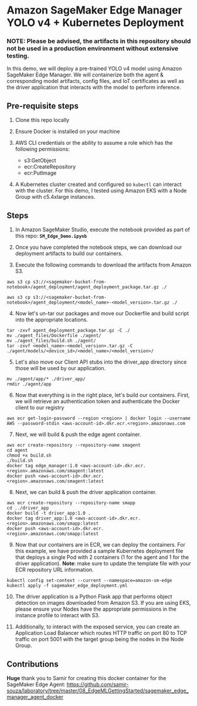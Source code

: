 # Amazon SageMaker Edge Manager YOLO v4 + Kubernetes Deployment

### **NOTE**: Please be advised, the artifacts in this repository should not be used in a production environment without extensive testing.

In this demo, we will deploy a pre-trained YOLO v4 model using Amazon SageMaker Edge Manager. We will containerize both the agent & corresponding model artifacts, config files, and IoT certificates as well as the driver application that interacts with the model to perform inference.

## Pre-requisite steps
1. Clone this repo locally

2. Ensure Docker is installed on your machine

3. AWS CLI credentials or the ability to assume a role which has the following permissions:
   - s3:GetObject
   - ecr:CreateRepository
   - ecr:PutImage

4. A Kubernetes cluster created and configured so `kubectl` can interact with the cluster. For this demo, I tested using Amazon EKS with a Node Group with c5.4xlarge instances.

## Steps
1. In Amazon SageMaker Studio, execute the notebook provided as part of this repo: **`SM_Edge_Demo.ipynb`**

2. Once you have completed the notebook steps, we can download our deployment artifacts to build our containers.

3. Execute the following commands to download the artifacts from Amazon S3.
```
aws s3 cp s3://<sagemaker-bucket-from-notebook>/agent_deployment/agent_deployment_package.tar.gz ./
```

```
aws s3 cp s3://<sagemaker-bucket-from-notebook>/agent_deployment/<model_name>-<model_version>.tar.gz ./
```

4. Now let's un-tar our packages and move our Dockerfile and build script into the appropriate locations.
```
tar -zxvf agent_deployment_package.tar.gz -C ./
mv ./agent_files/Dockerfile ./agent/
mv ./agent_files/build.sh ./agent/
tar -zxvf <model_name>-<model_version>.tar.gz -C ./agent/models/<device_id>/<model_name>/<model_version>/
```

5. Let's also move our Client API stubs into the driver_app directory since those will be used by our application.
```
mv ./agent/app/* ./driver_app/
rmdir ./agent/app
```

6. Now that everything is in the right place, let's build our containers. First, we will retrieve an authentication token and authenticate the Docker client to our registry
```
aws ecr get-login-password --region <region> | docker login --username AWS --password-stdin <aws-account-id>.dkr.ecr.<region>.amazonaws.com
```

7. Next, we will build & push the edge agent container.
```
aws ecr create-repository --repository-name smagent
cd agent
chmod +x build.sh
./build.sh
docker tag edge_manager:1.0 <aws-account-id>.dkr.ecr.<region>.amazonaws.com/smagent:latest
docker push <aws-account-id>.dkr.ecr.<region>.amazonaws.com/smagent:latest
```

8. Next, we can build & push the driver application container.
```
aws ecr create-repository --repository-name smapp
cd ../driver_app
docker build -t driver_app:1.0 .
docker tag driver_app:1.0 <aws-account-id>.dkr.ecr.<region>.amazonaws.com/smapp:latest
docker push <aws-account-id>.dkr.ecr.<region>.amazonaws.com/smapp:latest
```

9. Now that our containers are in ECR, we can deploy the containers. For this example, we have provided a sample Kubernetes deployment file that deploys a single Pod with 2 containers (1 for the agent and 1 for the driver application). **Note**: make sure to update the template file with your ECR repository URL information.
```
kubectl config set-context --current --namespace=amazon-sm-edge
kubectl apply -f sagemaker_edge_deployment.yml
```

10. The driver application is a Python Flask app that performs object detection on images downloaded from Amazon S3. If you are using EKS, please ensure your Nodes have the appropriate permissions in the instance profile to interact with S3. 

11. Additionally, to interact with the exposed service, you can create an Application Load Balancer which routes HTTP traffic on port 80 to TCP traffic on port 5001 with the target group being the nodes in the Node Group.

## Contributions

**Huge** thank you to Samir for creating this docker container for the SageMaker Edge Agent: https://github.com/samir-souza/laboratory/tree/master/08_EdgeMLGettingStarted/sagemaker_edge_manager_agent_docker